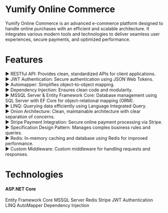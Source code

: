 # Yumify Online Commerce

Yumify Online Commerce is an advanced e-commerce platform designed to handle online purchases with an efficient and scalable architecture. It integrates various modern tools and technologies to deliver seamless user experiences, secure payments, and optimized performance.

# Features
▶️ RESTful API: Provides clean, standardized APIs for client applications. <br>
▶️ JWT Authentication: Secure authentication using JSON Web Tokens. <br>
▶️ Automapper: Simplifies object-to-object mapping. <br>
▶️ Dependency Injection: Ensures clean code and modularity. <br>
▶️ MSSQL Server & Entity Framework Core: Database management using SQL Server with EF Core for object-relational mapping (ORM).<br>
▶️ LINQ: Querying data efficiently using Language Integrated Query. <br>
▶️ Onion Architecture: Clean, maintainable architecture with clear separation of concerns.<br>
▶️ Stripe Payment Integration: Secure online payment processing via Stripe.<br>
▶️ Specification Design Pattern: Manages complex business rules and queries.<br>
▶️ Redis: In-memory caching and database using Redis for improved performance.<br>
▶️ Custom Middleware: Custom middleware for handling requests and responses.<br>

# Technologies
<h4 bold> ASP.NET Core </h4>
 Entity Framework Core
 MSSQL Server
 Redis
 Stripe
 JWT Authentication
 LINQ
 AutoMapper
 Dependency Injection
